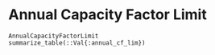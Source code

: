 Annual Capacity Factor Limit
==================================

```@docs
AnnualCapacityFactorLimit
summarize_table(::Val{:annual_cf_lim})
```